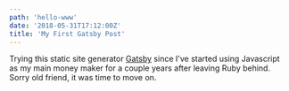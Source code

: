 ```yaml
---
path: 'hello-www'
date: '2018-05-31T17:12:00Z'
title: 'My First Gatsby Post'
---
```


Trying this static site generator [Gatsby](https://www.gatsbyjs.org) since I've
started using Javascript as my main money maker for a couple years after leaving
Ruby behind. Sorry old friend, it was time to move on.
